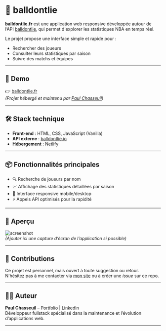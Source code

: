 # 🏀 balldontlie

**balldontlie.fr** est une application web responsive développée autour de l’API [balldontlie](https://www.balldontlie.io/), qui permet d'explorer les statistiques NBA en temps réel.

Le projet propose une interface simple et rapide pour :
- Rechercher des joueurs
- Consulter leurs statistiques par saison
- Suivre des matchs et équipes

---

## 🚀 Demo

👉 [balldontlie.fr](https://balldontlie.fr)  
*(Projet hébergé et maintenu par [Paul Chasseuil](https://www.paulchasseuil.fr))*

---

## 🛠 Stack technique

- **Front-end** : HTML, CSS, JavaScript (Vanilla)
- **API externe** : [balldontlie.io](https://www.balldontlie.io/)
- **Hébergement** : Netlify

---

## 📦 Fonctionnalités principales

- 🔍 Recherche de joueurs par nom
- 📈 Affichage des statistiques détaillées par saison
- 📱 Interface responsive mobile/desktop
- ⚡ Appels API optimisés pour la rapidité

---

## 📸 Aperçu

![screenshot](https://www.paulchasseuil.fr/assets/bdl-screenshot.jpg)  
*(Ajouter ici une capture d’écran de l’application si possible)*

---

## 🤝 Contributions

Ce projet est personnel, mais ouvert à toute suggestion ou retour.  
N'hésitez pas à me contacter via [mon site](https://www.paulchasseuil.fr) ou à créer une *issue* sur ce repo.

---

## 🧑‍💻 Auteur

**Paul Chasseuil** – [Portfolio](https://www.paulchasseuil.fr) | [LinkedIn](https://www.linkedin.com/in/paul-chasseuil-23895117b/)  
Développeur fullstack spécialisé dans la maintenance et l’évolution d’applications web.

---

